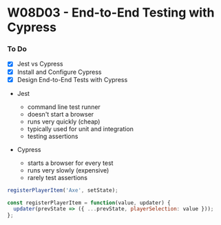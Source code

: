 # W08D03 - End-to-End Testing with Cypress

### To Do
- [x] Jest vs Cypress
- [x] Install and Configure Cypress
- [x] Design End-to-End Tests with Cypress

* Jest
  * command line test runner
  * doesn't start a browser
  * runs very quickly (cheap)
  * typically used for unit and integration
  * testing assertions

* Cypress
  * starts a browser for every test
  * runs very slowly (expensive)
  * rarely test assertions






```js
registerPlayerItem('Axe', setState);

const registerPlayerItem = function(value, updater) {
  updater(prevState => ({ ...prevState, playerSelection: value }));
};
```
















